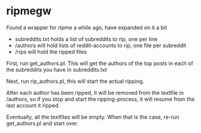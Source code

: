 # ripmegw

Found a wrapper for ripme a while ago, have expanded on it a bit

* subreddits.txt holds a list of subreddits to rip, one per line
* /authors will hold lists of reddit-accounts to rip, one file per subreddit
* /rips will hold the ripped files

First, run get_authors.pl. This will get the authors of the top posts in each of the subreddits you have in subreddits.txt

Next, run rip_authors.pl, this will start the actual ripping.

After each author has been ripped, it will be removed from the textfile in /authors, so if you stop and start the ripping-process, it will resume from the last account it ripped.

Eventually, all the textfiles will be empty. When that is the case, re-run get_authors.pl and start over.
